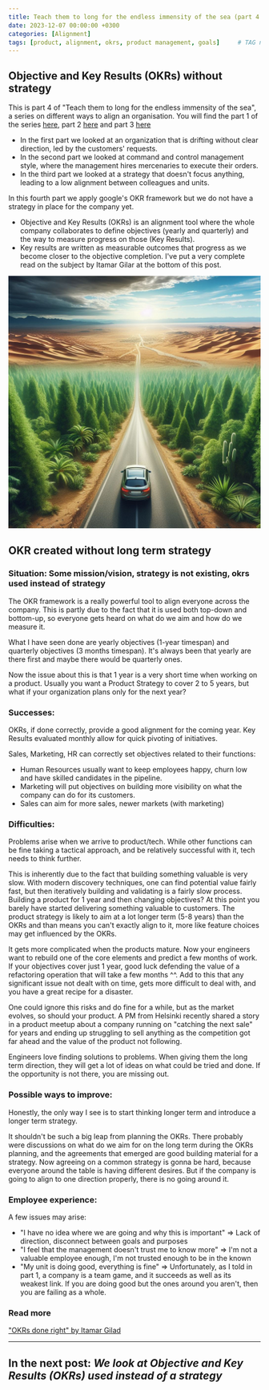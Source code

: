 ```yaml
---
title: Teach them to long for the endless immensity of the sea (part 4 - OKRs instead of strategy)
date: 2023-12-07 00:00:00 +0300
categories: [Alignment]
tags: [product, alignment, okrs, product management, goals] 	# TAG names should always be lowercase
---
```


## Objective and Key Results (OKRs) without strategy

This is part 4 of "Teach them to long for the endless immensity of the sea", a series on different ways to align an organisation.
You will find the part 1 of the series [here](https://www.productmusings.fi/posts/alignment1/), part 2 [here](https://www.productmusings.fi/posts/alignment2/) and part 3 [here](https://www.productmusings.fi/posts/alignment3/)

- In the first part we looked at an organization that is drifting without clear direction, led by the customers' requests.
- In the second part we looked at command and control management style, where the management hires mercenaries to execute their orders.
- In the third part we looked at a strategy that doesn't focus anything, leading to a low alignment between colleagues and units.

In this fourth part we apply google's OKR framework but we do not have a strategy in place for the company yet.
- Objective and Key Results (OKRs) is an alignment tool where the whole company collaborates to define objectives (yearly and quarterly) and the way to measure progress on those (Key Results).
- Key results are written as measurable outcomes that progress as we become closer to the objective completion. 
I've put a very complete read on the subject by Itamar Gilar at the bottom of this post.

![What happens when you don't look at the long term](/assets/img/notseeinglongterm.jpg)

## OKR created without long term strategy

### Situation: Some mission/vision, strategy is not existing, okrs used instead of strategy

The OKR framework is a really powerful tool to align everyone across the company.
This is partly due to the fact that it is used both top-down and bottom-up, so everyone gets heard on what do we aim and how do we measure it.

What I have seen done are yearly objectives (1-year timespan) and quarterly objectives (3 months timespan). It's always been that yearly are there first and maybe there would be quarterly ones.

Now the issue about this is that 1 year is a very short time when working on a product. Usually you want a Product Strategy to cover 2 to 5 years, but what if your organization plans only for the next year?


### Successes:

OKRs, if done correctly, provide a good alignment for the coming year. Key Results evaluated monthly allow for quick pivoting of initiatives.

Sales, Marketing, HR can correctly set objectives related to their functions:
- Human Resources usually want to keep employees happy, churn low and have skilled candidates in the pipeline.
- Marketing will put objectives on building more visibility on what the company can do for its customers.
- Sales can aim for more sales, newer markets (with marketing)

### Difficulties:

Problems arise when we arrive to product/tech. 
While other functions can be fine taking a tactical approach, and be relatively successful with it, tech needs to think further.

This is inherently due to the fact that building something valuable is very slow. With modern discovery techniques, one can find potential value fairly fast, but then iteratively building and validating is a fairly slow process.
Building a product for 1 year and then changing objectives? At this point you barely have started delivering something valuable to customers.
The product strategy is likely to aim at a lot longer term (5-8 years) than the OKRs and than means you can't exactly align to it, more like feature choices may get influenced by the OKRs.

It gets more complicated when the products mature. Now your engineers want to rebuild one of the core elements and predict a few months of work.
If your objectives cover just 1 year, good luck defending the value of a refactoring operation that will take a few months ^^. Add to this that any significant issue not dealt with on time, gets more difficult to deal with, and you have a great recipe for a disaster.

One could ignore this risks and do fine for a while, but as the market evolves, so should your product. 
A PM from Helsinki recently shared a story in a product meetup about a company running on "catching the next sale" for years and ending up struggling to sell anything as the competition got far ahead and the value of the product not following.

Engineers love finding solutions to problems. When giving them the long term direction, they will get a lot of ideas on what could be tried and done. If the opportunity is not there, you are missing out.


### Possible ways to improve:

Honestly, the only way I see is to start thinking longer term and introduce a longer term strategy.

It shouldn't be such a big leap from planning the OKRs. There probably were discussions on what do we aim for on the long term during the OKRs planning, and the agreements that emerged are good building material for a strategy.
Now agreeing on a common strategy is gonna be hard, because everyone around the table is having different desires. But if the company is going to align to one direction properly, there is no going around it.



### Employee experience: 

A few issues may arise:
- "I have no idea where we are going and why this is important" => 	Lack of direction, disconnect between goals and purposes
- "I feel that the management doesn't trust me to know more" => I'm not a valuable employee enough, I'm not trusted enough to be in the known
- "My unit is doing good, everything is fine" => Unfortunately, as I told in part 1, a company is a team game, and it succeeds as well as its weakest link. If you are doing good but the ones around you aren't, then you are failing as a whole.


### Read more
["OKRs done right" by Itamar Gilad](https://itamargilad.com/wp-content/uploads/2022/01/Ebook-OKRs-Done-Right-Itamar-Gilad.pdf)


---
**In the next post:**
*We look at Objective and Key Results (OKRs) used instead of a strategy*
---